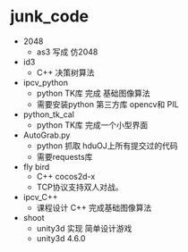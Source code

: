 junk_code
===========

* 2048 
    * as3 写成 仿2048
* id3
    * C++ 决策树算法
* ipcv_python
    * python TK库 完成 基础图像算法
	* 需要安装python 第三方库 opencv和 PIL
* python_tk_cal
    * python TK库 完成一个小型界面
* AutoGrab.py
    * python 抓取 hduOJ上所有提交过的代码
    * 需要requests库
* fly bird
	* C++ cocos2d-x 
	* TCP协议支持双人对战。
* ipcv_C++
	* 课程设计 C++ 完成基础图像算法
* shoot
	* unity3d 实现 简单设计游戏
	* unity3d 4.6.0